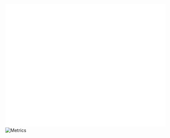 <!-- If you're using "master" as default branch -->
<!-- ![Metrics](https://github.com/Vinayak409/my-github-user/blob/master/github-metrics.svg) -->
<!-- If you're using "main" as default branch -->
![Metrics](https://github.com/Vinayak409/Vinayak409/blob/main/github-metrics.svg)
![Metrics](https://metrics.lecoq.io/my-github-user)

